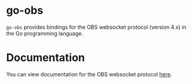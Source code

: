 # go-obs
`go-obs` provides bindings for the OBS websocket protocol (version 4.x) in
the Go programming language.

# Documentation
You can view documentation for the OBS websocket protocol [here](https://github.com/obsproject/obs-websocket/blob/4.x-current/docs/generated/protocol.md).
